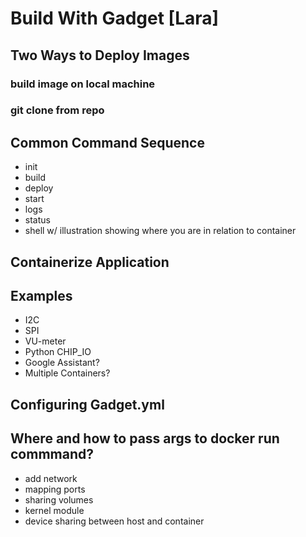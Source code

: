 # Build With Gadget [Lara]

## Two Ways to Deploy Images

### build image on local machine
### git clone from repo

## Common Command Sequence

* init
* build 
* deploy
* start
* logs
* status
* shell w/ illustration showing where you are in relation to container

## Containerize Application

## Examples

* I2C
* SPI
* VU-meter
* Python CHIP_IO
* Google Assistant?
* Multiple Containers?

## Configuring Gadget.yml

## Where and how to pass args to docker run commmand?

* add network 
* mapping ports
* sharing volumes
* kernel module
* device sharing between host and container

